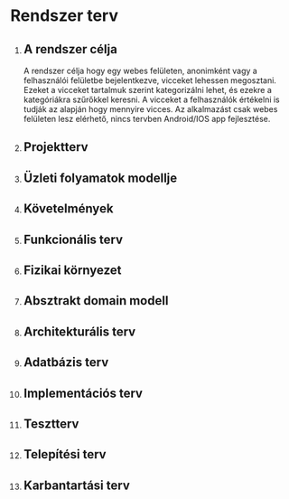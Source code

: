 # Rendszer terv

1. A rendszer célja
    -
    A rendszer célja hogy egy webes felületen, anonimként vagy a felhasználói felületbe bejelentkezve, vicceket lehessen megosztani. Ezeket a vicceket tartalmuk szerint kategorizálni lehet, és ezekre a kategóriákra szűrőkkel keresni. A vicceket a felhasználók értékelni is tudják az alapján hogy mennyire vicces. Az alkalmazást csak webes felületen lesz elérhető, nincs tervben Android/IOS app fejlesztése.

2. Projektterv
    -

3. Üzleti folyamatok modellje
    -

4. Követelmények
    -

5. Funkcionális terv
    -

6. Fizikai környezet
    -

7. Absztrakt domain modell
    -

8. Architekturális terv
    -

9. Adatbázis terv
    -

10. Implementációs terv
    -

11. Tesztterv
    -

12. Telepítési terv
    -

13. Karbantartási terv
    -

